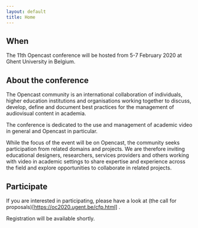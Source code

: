 ```yaml
---
layout: default
title: Home
---
```

## When
The 11th Opencast conference will be hosted from 5-7 February 2020 at Ghent University in Belgium.

## About the conference
The Opencast community is an international collaboration of individuals, higher education institutions and organisations working together to discuss, develop, define and document best practices for the management of audiovisual content in academia.

The conference is dedicated to the use and management of academic video in general and Opencast in particular.

While the focus of the event will be on Opencast, the community seeks participation from related domains and projects. We are therefore inviting educational designers, researchers, services providers and others working with video in academic settings to share expertise and experience across the field and explore opportunities to collaborate in related projects.

## Participate

If you are interested in participating, please have a look at (the call for proposals)[https://oc2020.ugent.be/cfp.html] .

Registration will be available shortly.
